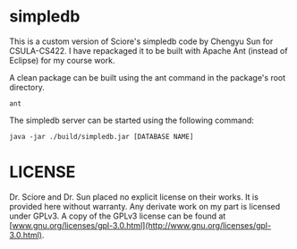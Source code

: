 simpledb
========

This is a custom version of Sciore's simpledb code by Chengyu Sun for CSULA-CS422. I have repackaged it to be built with Apache Ant (instead of Eclipse) for my course work.

A clean package can be built using the ant command in the package's root directory.

    ant

The simpledb server can be started using the following command:

    java -jar ./build/simpledb.jar [DATABASE NAME]

LICENSE
=======

Dr. Sciore and Dr. Sun placed no explicit license on their works. It is provided here without warranty. Any derivate work on my part is licensed under GPLv3. A copy of the GPLv3 license can be found at [www.gnu.org/licenses/gpl-3.0.html](http://www.gnu.org/licenses/gpl-3.0.html).

